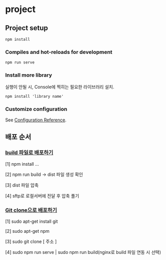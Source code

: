# project

## Project setup

```
npm install
```

### Compiles and hot-reloads for development

```
npm run serve
```

### Install more library

실행이 안될 시, Console에 찍히는 필요한 라이브러리 설치.

```
npm install 'library name'
```


### Customize configuration

See [Configuration Reference](https://cli.vuejs.org/config/).



## 배포 순서

### <u>**build 파일로 배포하기**</u>

[1] npm install ...

[2] npm run build
 -> dist 파일 생성 확인

[3] dist 파일 압축

[4] sftp로 로컬서버에 전달 후 압축 풀기



### **<u>Git clone으로 배포하기</u>**

[1] sudo apt-get install git

[2] sudo apt-get npm

[3] sudo git clone [ 주소 ]

[4] sudo npm run serve | sudo npm run build(nginx로 build 파일 연동 시 선택)



